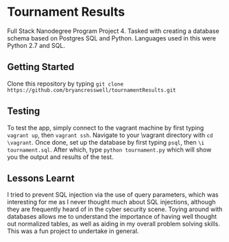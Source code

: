 # Tournament Results

Full Stack Nanodegree Program Project 4. Tasked with creating a database schema based on Postgres SQL and Python. Languages used in this were Python 2.7 and SQL.

## Getting Started

Clone this repository by typing `git clone https://github.com/bryancresswell/tournamentResults.git`

## Testing

To test the app, simply connect to the vagrant machine by first typing `vagrant up`, then `vagrant ssh`. Navigate to your \vagrant directory with `cd \vagrant`. Once done, set up the database by first typing `psql`, then `\i tournament.sql`. After which, type `python tournament.py` which will show you the output and results of the test.

## Lessons Learnt

I tried to prevent SQL injection via the use of query parameters, which was interesting for me as I never thought much about SQL injections, although they are frequently heard of in the cyber security scene. Toying around with databases allows me to understand the importance of having well thought out normalized tables, as well as aiding in my overall problem solving skills. This was a fun project to undertake in general.
